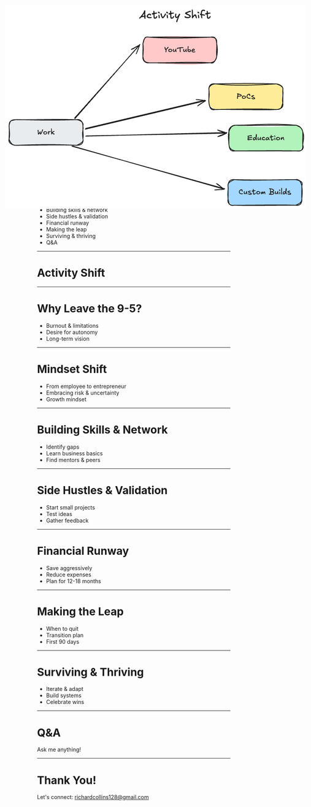 ```yaml
---
marp: true
theme: gaia
paginate: true
header: "The Plan: 9-5 to Business Owner"
footer: "richardcollins128@gmail.com | the-plan"
---
```

<!-- _class: lead -->
# The Plan
Transitioning from 9-5 salaryman to a business owner

---
# Quote
*I don't have a quote yet, but I'm working on it!*
Richard Collins

---
# Agenda
- Why leave the 9-5?
- Mindset shift
- Building skills & network
- Side hustles & validation
- Financial runway
- Making the leap
- Surviving & thriving
- Q&A

---
<style scoped>
img[alt~="top-right"] {
    position: absolute;
    top: 30px;
    right: 30px;
}
</style>
# Activity Shift
![top-right](../images/activity_shift_no_bg_1x.png)


---
# Why Leave the 9-5?
<!-- _header: "Why leave?" -->
<!-- _footer: "richardcollins128@gmail.com | the-plan" -->
- Burnout & limitations
- Desire for autonomy
- Long-term vision

---
# Mindset Shift
<!-- _header: "Mindset shift" -->
- From employee to entrepreneur
- Embracing risk & uncertainty
- Growth mindset

---
# Building Skills & Network
<!-- _header: "Skills & network" -->
- Identify gaps
- Learn business basics
- Find mentors & peers

---
# Side Hustles & Validation
<!-- _header: "Side hustles" -->
- Start small projects
- Test ideas
- Gather feedback

---
# Financial Runway
<!-- _header: "Financial runway" -->
- Save aggressively
- Reduce expenses
- Plan for 12-18 months

---
# Making the Leap
<!-- _header: "Making the leap" -->
- When to quit
- Transition plan
- First 90 days

---
# Surviving & Thriving
<!-- _header: "Survive & thrive" -->
- Iterate & adapt
- Build systems
- Celebrate wins

---
# Q&A
<!-- _header: "Q&A" -->
Ask me anything!

---
<!-- _footer: "Thanks for your attention! 🚀" -->
# Thank You!
Let's connect: richardcollins128@gmail.com
